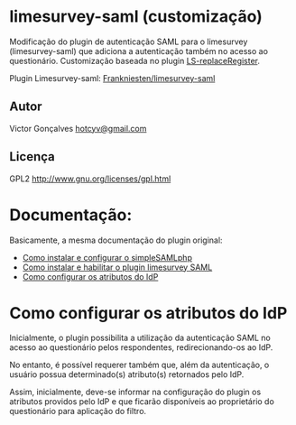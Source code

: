 limesurvey-saml (customização)
==============================

Modificação do plugin de autenticação SAML para o limesurvey (limesurvey-saml) que adiciona a autenticação também no acesso ao questionário. Customização baseada no plugin [LS-replaceRegister](https://github.com/Shnoulle/LS-replaceRegister).

Plugin Limesurvey-saml: [Frankniesten/limesurvey-saml](https://github.com/Frankniesten/limesurvey-saml)


Autor
------

Victor Gonçalves <hotcyv@gmail.com>


Licença
-------

GPL2 http://www.gnu.org/licenses/gpl.html


Documentação:
====================

Basicamente, a mesma documentação do plugin original:
* [Como instalar e configurar o simpleSAMLphp](https://github.com/Frankniesten/limesurvey-saml#how-install-and-configure-simplesamlphp-as-sp)
* [Como instalar e habilitar o plugin limesurvey SAML](https://github.com/Frankniesten/limesurvey-saml#how-install-and-enable-the-saml-plugin)
* [Como configurar os atributos do IdP](https://github.com/hotcyv/limesurvey-saml#como-configurar-os-atributos-do-idp)

Como configurar os atributos do IdP
====================
Inicialmente, o plugin possibilita a utilização da autenticação SAML no acesso ao questionário pelos respondentes, redirecionando-os ao IdP.

No entanto, é possível requerer também que, além da autenticação, o usuário possua determinado(s) atributo(s) retornados pelo IdP.

Assim, inicialmente, deve-se informar na configuração do plugin os atributos providos pelo IdP e que ficarão disponíveis ao proprietário do questionário para aplicação do filtro.
